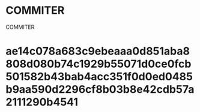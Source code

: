 # COMMITER
COMMITER






# ae14c078a683c9ebeaaa0d851aba8808d080b74c1929b55071d0ce0fcb501582b43bab4acc351f0d0ed0485b9aa590d2296cf8b03b8e42cdb57a2111290b4541
